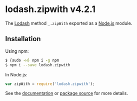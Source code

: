 # lodash.zipwith v4.2.1

The [Lodash](https://lodash.com/) method `_.zipWith` exported as a [Node.js](https://nodejs.org/) module.

## Installation

Using npm:
```bash
$ {sudo -H} npm i -g npm
$ npm i --save lodash.zipwith
```

In Node.js:
```js
var zipWith = require('lodash.zipwith');
```

See the [documentation](https://lodash.com/docs#zipWith) or [package source](https://github.com/lodash/lodash/blob/4.2.1-npm-packages/lodash.zipwith) for more details.

